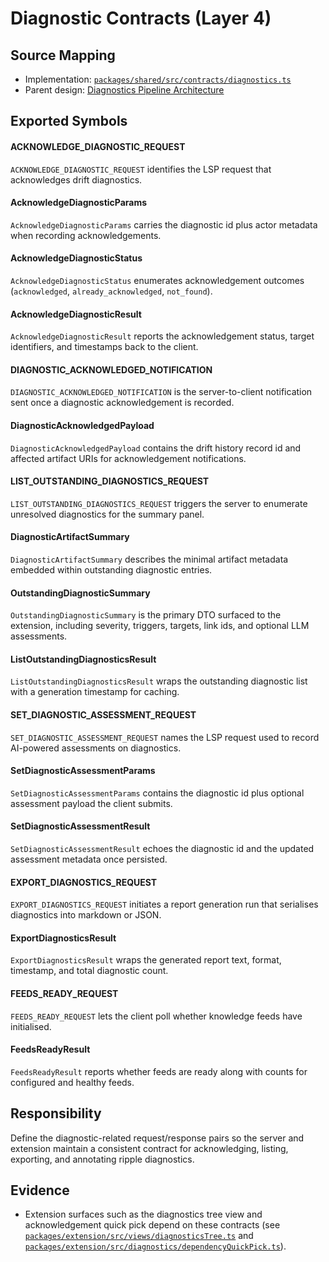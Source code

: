 # Diagnostic Contracts (Layer 4)

## Source Mapping
- Implementation: [`packages/shared/src/contracts/diagnostics.ts`](../../../packages/shared/src/contracts/diagnostics.ts)
- Parent design: [Diagnostics Pipeline Architecture](../../layer-3/diagnostics-pipeline.mdmd.md)

## Exported Symbols

#### ACKNOWLEDGE_DIAGNOSTIC_REQUEST
`ACKNOWLEDGE_DIAGNOSTIC_REQUEST` identifies the LSP request that acknowledges drift diagnostics.

#### AcknowledgeDiagnosticParams
`AcknowledgeDiagnosticParams` carries the diagnostic id plus actor metadata when recording acknowledgements.

#### AcknowledgeDiagnosticStatus
`AcknowledgeDiagnosticStatus` enumerates acknowledgement outcomes (`acknowledged`, `already_acknowledged`, `not_found`).

#### AcknowledgeDiagnosticResult
`AcknowledgeDiagnosticResult` reports the acknowledgement status, target identifiers, and timestamps back to the client.

#### DIAGNOSTIC_ACKNOWLEDGED_NOTIFICATION
`DIAGNOSTIC_ACKNOWLEDGED_NOTIFICATION` is the server-to-client notification sent once a diagnostic acknowledgement is recorded.

#### DiagnosticAcknowledgedPayload
`DiagnosticAcknowledgedPayload` contains the drift history record id and affected artifact URIs for acknowledgement notifications.

#### LIST_OUTSTANDING_DIAGNOSTICS_REQUEST
`LIST_OUTSTANDING_DIAGNOSTICS_REQUEST` triggers the server to enumerate unresolved diagnostics for the summary panel.

#### DiagnosticArtifactSummary
`DiagnosticArtifactSummary` describes the minimal artifact metadata embedded within outstanding diagnostic entries.

#### OutstandingDiagnosticSummary
`OutstandingDiagnosticSummary` is the primary DTO surfaced to the extension, including severity, triggers, targets, link ids, and optional LLM assessments.

#### ListOutstandingDiagnosticsResult
`ListOutstandingDiagnosticsResult` wraps the outstanding diagnostic list with a generation timestamp for caching.

#### SET_DIAGNOSTIC_ASSESSMENT_REQUEST
`SET_DIAGNOSTIC_ASSESSMENT_REQUEST` names the LSP request used to record AI-powered assessments on diagnostics.

#### SetDiagnosticAssessmentParams
`SetDiagnosticAssessmentParams` contains the diagnostic id plus optional assessment payload the client submits.

#### SetDiagnosticAssessmentResult
`SetDiagnosticAssessmentResult` echoes the diagnostic id and the updated assessment metadata once persisted.

#### EXPORT_DIAGNOSTICS_REQUEST
`EXPORT_DIAGNOSTICS_REQUEST` initiates a report generation run that serialises diagnostics into markdown or JSON.

#### ExportDiagnosticsResult
`ExportDiagnosticsResult` wraps the generated report text, format, timestamp, and total diagnostic count.

#### FEEDS_READY_REQUEST
`FEEDS_READY_REQUEST` lets the client poll whether knowledge feeds have initialised.

#### FeedsReadyResult
`FeedsReadyResult` reports whether feeds are ready along with counts for configured and healthy feeds.

## Responsibility
Define the diagnostic-related request/response pairs so the server and extension maintain a consistent contract for acknowledging, listing, exporting, and annotating ripple diagnostics.

## Evidence
- Extension surfaces such as the diagnostics tree view and acknowledgement quick pick depend on these contracts (see [`packages/extension/src/views/diagnosticsTree.ts`](../../../packages/extension/src/views/diagnosticsTree.ts) and [`packages/extension/src/diagnostics/dependencyQuickPick.ts`](../../../packages/extension/src/diagnostics/dependencyQuickPick.ts)).
